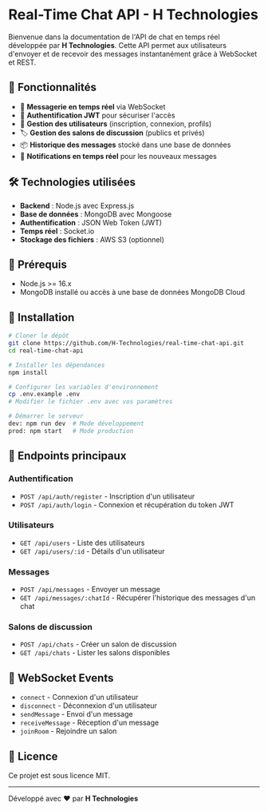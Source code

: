 # Real-Time Chat API - H Technologies

Bienvenue dans la documentation de l'API de chat en temps réel développée par **H Technologies**. Cette API permet aux utilisateurs d'envoyer et de recevoir des messages instantanément grâce à WebSocket et REST.

## 🚀 Fonctionnalités
- 📡 **Messagerie en temps réel** via WebSocket
- 🔐 **Authentification JWT** pour sécuriser l'accès
- 👥 **Gestion des utilisateurs** (inscription, connexion, profils)
- 🏷️ **Gestion des salons de discussion** (publics et privés)
- 📦 **Historique des messages** stocké dans une base de données
- 🔔 **Notifications en temps réel** pour les nouveaux messages

## 🛠️ Technologies utilisées
- **Backend** : Node.js avec Express.js
- **Base de données** : MongoDB avec Mongoose
- **Authentification** : JSON Web Token (JWT)
- **Temps réel** : Socket.io
- **Stockage des fichiers** : AWS S3 (optionnel)

## 📌 Prérequis
- Node.js >= 16.x
- MongoDB installé ou accès à une base de données MongoDB Cloud

## 🚀 Installation
```bash
# Cloner le dépôt
git clone https://github.com/H-Technologies/real-time-chat-api.git
cd real-time-chat-api

# Installer les dépendances
npm install

# Configurer les variables d'environnement
cp .env.example .env
# Modifier le fichier .env avec vos paramètres

# Démarrer le serveur
dev: npm run dev  # Mode développement
prod: npm start   # Mode production
```

## 📡 Endpoints principaux

### Authentification
- `POST /api/auth/register` - Inscription d'un utilisateur
- `POST /api/auth/login` - Connexion et récupération du token JWT

### Utilisateurs
- `GET /api/users` - Liste des utilisateurs
- `GET /api/users/:id` - Détails d'un utilisateur

### Messages
- `POST /api/messages` - Envoyer un message
- `GET /api/messages/:chatId` - Récupérer l'historique des messages d'un chat

### Salons de discussion
- `POST /api/chats` - Créer un salon de discussion
- `GET /api/chats` - Lister les salons disponibles

## 🔌 WebSocket Events
- `connect` - Connexion d'un utilisateur
- `disconnect` - Déconnexion d'un utilisateur
- `sendMessage` - Envoi d'un message
- `receiveMessage` - Réception d'un message
- `joinRoom` - Rejoindre un salon

## 📜 Licence
Ce projet est sous licence MIT.

---
Développé avec ❤️ par **H Technologies**
